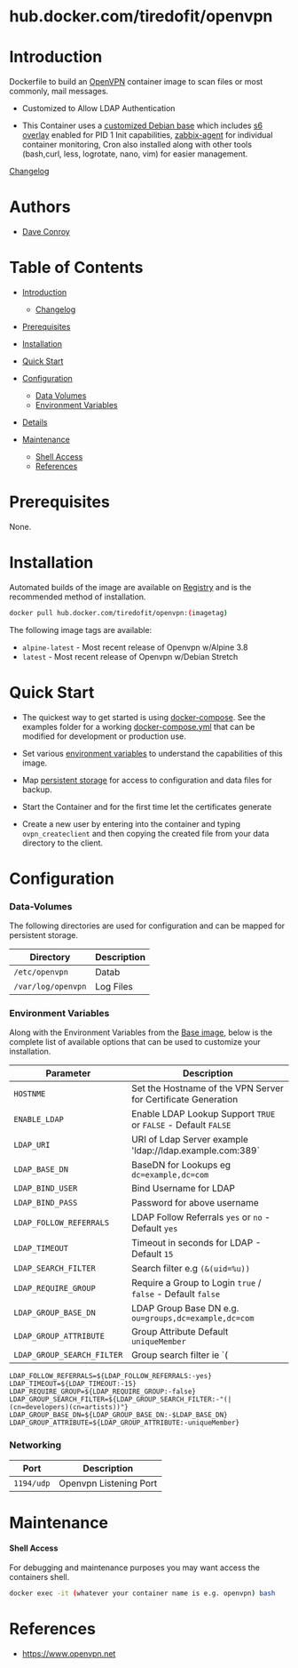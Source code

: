 # hub.docker.com/tiredofit/openvpn

# Introduction

Dockerfile to build an [OpenVPN](https://www.openvpn.net) container image to scan files or most commonly, mail messages.

* Customized to Allow LDAP Authentication

* This Container uses a [customized Debian base](https://hub.docker.com/r/tiredofit/alpine) which includes [s6 overlay](https://github.com/just-containers/s6-overlay) enabled for PID 1 Init capabilities, [zabbix-agent](https://zabbix.org) for individual container monitoring, Cron also installed along with other tools (bash,curl, less, logrotate, nano, vim) for easier management. 



[Changelog](CHANGELOG.md)

# Authors

- [Dave Conroy](https://github.com/tiredofit/)

# Table of Contents

- [Introduction](#introduction)
    - [Changelog](CHANGELOG.md)
- [Prerequisites](#prerequisites)
- [Installation](#installation)
- [Quick Start](#quick-start)
- [Configuration](#configuration)
    - [Data Volumes](#data-volumes)
    - [Environment Variables](#environmentvariables)   
- [Details](#details)

- [Maintenance](#maintenance)
    - [Shell Access](#shell-access)
   - [References](#references)

# Prerequisites

None.

# Installation

Automated builds of the image are available on [Registry](https://hub.docker.com/tiredofit/openvpn) and is the recommended method of installation.


```bash
docker pull hub.docker.com/tiredofit/openvpn:(imagetag)
```

The following image tags are available:
* `alpine-latest` - Most recent release of Openvpn w/Alpine 3.8
* `latest` - Most recent release of Openvpn w/Debian Stretch

# Quick Start

* The quickest way to get started is using [docker-compose](https://docs.docker.com/compose/). See the examples folder for a working [docker-compose.yml](examples/docker-compose.yml) that can be modified for development or production use.

* Set various [environment variables](#environment-variables) to understand the capabilities of this image.
* Map [persistent storage](#data-volumes) for access to configuration and data files for backup.

* Start the Container and for the first time let the certificates generate
* Create a new user by entering into the container and typing `ovpn_createclient` and then copying the created file from your data directory to the client.

# Configuration

### Data-Volumes

The following directories are used for configuration and can be mapped for persistent storage.

| Directory | Description |
|-----------|-------------|
| `/etc/openvpn` | Datab |
| `/var/log/openvpn` | Log Files |

### Environment Variables

Along with the Environment Variables from the [Base image](https://hub.docker.com/r/tiredofit/alpine), below is the complete list of available options that can be used to customize your installation.

| Parameter | Description |
|-----------|-------------|
| `HOSTNME` | Set the Hostname of the VPN Server for Certificate Generation |
| `ENABLE_LDAP` | Enable LDAP Lookup Support `TRUE` or `FALSE` - Default `FALSE` |
| `LDAP_URI` | URI of Ldap Server example 'ldap://ldap.example.com:389` |
| `LDAP_BASE_DN` | BaseDN for Lookups eg `dc=example,dc=com` |
| `LDAP_BIND_USER` | Bind Username for LDAP|
| `LDAP_BIND_PASS` | Password for above username |
| `LDAP_FOLLOW_REFERRALS` | LDAP Follow Referrals `yes` or `no` - Default `yes` |
| `LDAP_TIMEOUT` | Timeout in seconds for LDAP - Default `15` |
| `LDAP_SEARCH_FILTER` | Search filter e.g `(&(uid=%u))`
| `LDAP_REQUIRE_GROUP` | Require a Group to Login `true` / `false` - Default `false` |
| `LDAP_GROUP_BASE_DN` | LDAP Group Base DN e.g. `ou=groups,dc=example,dc=com` |
| `LDAP_GROUP_ATTRIBUTE` | Group Attribute Default `uniqueMember` |
| `LDAP_GROUP_SEARCH_FILTER` | Group search filter ie `(|(cn=developers)(cn=artists))` |


    LDAP_FOLLOW_REFERRALS=${LDAP_FOLLOW_REFERRALS:-yes}
    LDAP_TIMEOUT=${LDAP_TIMEOUT:-15}
    LDAP_REQUIRE_GROUP=${LDAP_REQUIRE_GROUP:-false}
    LDAP_GROUP_SEARCH_FILTER=${LDAP_GROUP_SEARCH_FILTER:-"(|(cn=developers)(cn=artists))"}
    LDAP_GROUP_BASE_DN=${LDAP_GROUP_BASE_DN:-$LDAP_BASE_DN}
    LDAP_GROUP_ATTRIBUTE=${LDAP_GROUP_ATTRIBUTE:-uniqueMember}


### Networking

| Port | Description |
|-----------|-------------|
| `1194/udp`    | Openvpn Listening Port |

# Maintenance

#### Shell Access

For debugging and maintenance purposes you may want access the containers shell. 

```bash
docker exec -it (whatever your container name is e.g. openvpn) bash
```

# References

* https://www.openvpn.net
